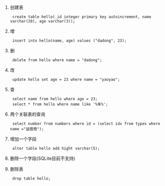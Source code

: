 1. 创建表

		create table hello(_id integer primary key autoincrement, name varchar(20), age varchar(3));

2. 增

		insert into hello(name, age) values ("dadong", 23);

3. 删

		delete from hello where name = "dadong";

4. 改

		update hello set age = 23 where name = "yaoyao";

5. 查

		select name from hello where age = 23;
		select * from hello where name like '%朱%';


6. 两个关联表的查询

		select number from numbers where id = (select idx from types where name ="运营商");

7. 增加一个字段

		alter table hello add hight varchar(5);

8. 删除一个字段(SQLite目前不支持)

9. 删除表

		drop table hello;
